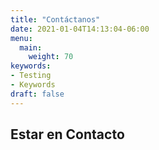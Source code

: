 ```yaml
---
title: "Contáctanos"
date: 2021-01-04T14:13:04-06:00
menu:
  main:
    weight: 70
keywords:
- Testing
- Keywords
draft: false
---
```


## Estar en Contacto
